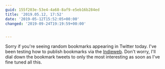 ```yaml
---
guid: 155f203e-53e4-4a68-8af9-e5eb16b284ed
title: '2019.05.12, 17:52'
date: '2019-05-12T15:52:05+00:00'
changed: '2019-09-24T19:19:59+00:00'


---
```


Sorry if you're seeing random bookmarks appearing in Twitter today. I've been testing how to publish bookmarks via the [Indieweb](https://indieweb.org). Don't worry, I'll dial down the bookmark tweets to only the most interesting as soon as I've fine tuned all this.  
